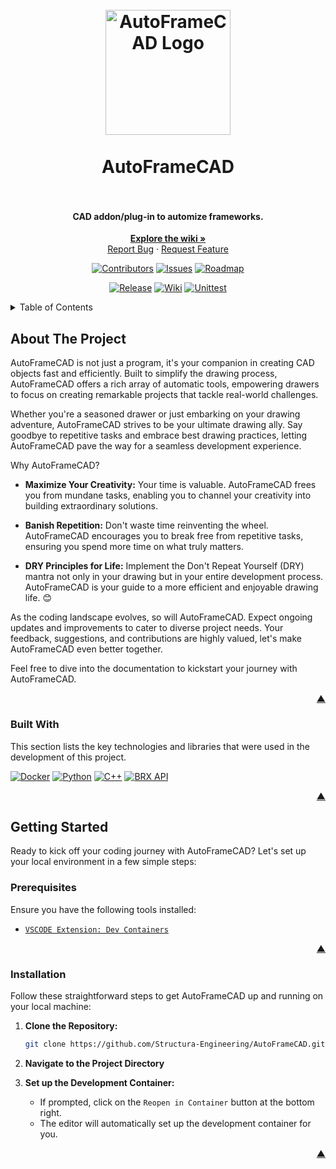 <a name="readme-top"></a>

<h1 align="center">
  <br>
    <a href="https://structura-engineering.com/">
      <img src="https://github.com/Structura-Engineering/AutoFrameCAD/blob/main/.github/images/favicon.ico" alt="AutoFrameCAD Logo" width="200">
    </a>
  <br><br>
  AutoFrameCAD
  <br>
  <br>
</h1>

<h4 align="center">CAD addon/plug-in to automize frameworks.</h4>

<div align="center">
  <p>
    <a href="https://docs.structura-engineering.com/"><strong>Explore the wiki »</strong></a>
    <br />
    <a href="https://github.com/Structura-Engineering/AutoFrameCAD/issues">Report Bug</a>
    ·
    <a href="https://github.com/Structura-Engineering/AutoFrameCAD/issues">Request Feature</a>
  </p>
</div>

<div align="center">

[![Contributors][contributors_shield]][contributors_url]
[![Issues][issues_shield]][issues_url]
[![Roadmap][roadmap_shield]][roadmap_url]

</div>
<div align="center">

[![Release][release_shield]][release_url]
[![Wiki][wiki_shield]][wiki_url]
[![Unittest][test_shield]][test_url]

</div>

<details>
  <summary>Table of Contents</summary>
  <ol>
    <li>
      <a href="#about-the-project">About The Project</a>
      <ul>
        <li><a href="#built-with">Built With</a></li>
      </ul>
    </li>
    <li>
      <a href="#getting-started">Getting Started</a>
      <ul>
        <li><a href="#prerequisites">Prerequisites</a></li>
        <li><a href="#installation">Installation</a></li>
      </ul>
    </li>
    <li><a href="https://github.com/Structura-Engineering/AutoFrameCAD?tab=coc-ov-file">Code of Conduct</a></li>
    <li><a href="https://github.com/Structura-Engineering/AutoFrameCAD/blob/main/CONTRIBUTING.md">Contributing</a></li>
    <li><a href="https://github.com/Structura-Engineering/AutoFrameCAD?tab=AGPL-3.0-1-ov-file">License</a></li>
    <li><a href="https://github.com/Structura-Engineering/AutoFrameCAD?tab=security-ov-file">Security</a></li>
    <li><a href="https://github.com/Structura-Engineering/AutoFrameCAD/blob/main/CHANGELOG.md">Changelog</a></li>
  </ol>
</details>

## About The Project

AutoFrameCAD is not just a program, it's your companion in creating CAD objects fast and efficiently. Built to simplify the drawing process, AutoFrameCAD offers a rich array of automatic tools, empowering drawers to focus on creating remarkable projects that tackle real-world challenges.

Whether you're a seasoned drawer or just embarking on your drawing adventure, AutoFrameCAD strives to be your ultimate drawing ally. Say goodbye to repetitive tasks and embrace best drawing practices, letting AutoFrameCAD pave the way for a seamless development experience.

Why AutoFrameCAD?

- **Maximize Your Creativity:** Your time is valuable. AutoFrameCAD frees you from mundane tasks, enabling you to channel your creativity into building extraordinary solutions.

- **Banish Repetition:** Don't waste time reinventing the wheel. AutoFrameCAD encourages you to break free from repetitive tasks, ensuring you spend more time on what truly matters.

- **DRY Principles for Life:** Implement the Don't Repeat Yourself (DRY) mantra not only in your drawing but in your entire development process. AutoFrameCAD is your guide to a more efficient and enjoyable drawing life. 😊

As the coding landscape evolves, so will AutoFrameCAD. Expect ongoing updates and improvements to cater to diverse project needs. Your feedback, suggestions, and contributions are highly valued, let's make AutoFrameCAD even better together.

Feel free to dive into the documentation to kickstart your journey with AutoFrameCAD.

<p align="right"><a href="#readme-top">▲</a></p>

### Built With

This section lists the key technologies and libraries that were used in the development of this project.

[![Docker][docker_shield]][docker_url]
[![Python][python_shield]][python_url]
[![C++][cpp_shield]][cpp_url]
[![BRX API][brx_api_shield]][brx_api_url]

<p align="right"><a href="#readme-top">▲</a></p>

## Getting Started

Ready to kick off your coding journey with AutoFrameCAD? Let's set up your local environment in a few simple steps:

### Prerequisites

Ensure you have the following tools installed:

- [`VSCODE Extension: Dev Containers`][dev_containers_url]

<p align="right"><a href="#readme-top">▲</a></p>

### Installation

Follow these straightforward steps to get AutoFrameCAD up and running on your local machine:

1. **Clone the Repository:**
   ```sh
   git clone https://github.com/Structura-Engineering/AutoFrameCAD.git
   ```
2. **Navigate to the Project Directory**

3. **Set up the Development Container:**
   - If prompted, click on the `Reopen in Container` button at the bottom right.
   - The editor will automatically set up the development container for you.

<p align="right"><a href="#readme-top">▲</a></p>

[contributors_shield]: https://img.shields.io/github/contributors/Structura-Engineering/AutoFrameCAD?style=for-the-badge&color=blue
[contributors_url]: https://github.com/Structura-Engineering/AutoFrameCAD/graphs/contributors
[issues_shield]: https://img.shields.io/github/issues/Structura-Engineering/AutoFrameCAD?style=for-the-badge&color=yellow
[issues_url]: https://github.com/Structura-Engineering/AutoFrameCAD/issues
[roadmap_shield]: https://img.shields.io/badge/Roadmap-Click%20Me!-purple.svg?style=for-the-badge
[roadmap_url]: https://github.com/orgs/Structura-Engineering/projects/4
[docker_shield]: https://img.shields.io/badge/Docker-2496ED?style=for-the-badge&logo=docker&logoColor=white
[docker_url]: https://docker.com/
[python_shield]: https://img.shields.io/badge/Python-3776AB?style=for-the-badge&logo=python&logoColor=white
[python_url]: https://python.org/
[cpp_shield]: https://img.shields.io/badge/C++-00599C?style=for-the-badge&logo=cplusplus&logoColor=white
[cpp_url]: https://isocpp.org
[brx_api_shield]: https://img.shields.io/badge/BRX%20API-3776AB?style=for-the-badge&logo=librariesdotio&logoColor=white&color=red
[brx_api_url]: https://www.bricsys.com/en-eu/developers
[release_shield]: https://img.shields.io/endpoint?url=https://gist.githubusercontent.com/illyrius666/75d51317191738246cdec92eabcc599f/raw/release_badge.json
[release_url]: https://github.com/Structura-Engineering/AutoFrameCAD/releases
[wiki_shield]: https://img.shields.io/endpoint?url=https://gist.githubusercontent.com/illyrius666/75d51317191738246cdec92eabcc599f/raw/wiki_badge.json
[wiki_url]: https://docs.structura-engineering.com/
[test_shield]: https://img.shields.io/endpoint?url=https://gist.githubusercontent.com/illyrius666/75d51317191738246cdec92eabcc599f/raw/test_badge.json
[test_url]: https://github.com/Structura-Engineering/AutoFrameCAD/actions
[dev_containers_url]: https://marketplace.visualstudio.com/items?itemName=ms-vscode-remote.remote-containers
